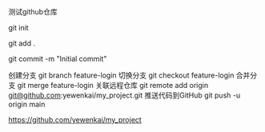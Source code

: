 测试github仓库

git init

git add .

git commit -m "Initial commit"

创建分支
git branch feature-login
切换分支
git checkout feature-login
合并分支
git merge feature-login
关联远程仓库
git remote add origin git@github.com:yewenkai/my_project.git
推送代码到GitHub
git push -u origin main


https://github.com/yewenkai/my_project